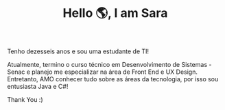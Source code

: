 

<h1 align="center">Hello 🌎, I am Sara</h1>

<br><br>
Tenho dezesseis anos e sou uma estudante de TI!

Atualmente, termino o curso técnico em Desenvolvimento de Sistemas - Senac e planejo me especializar na área de Front End e UX Design. Entretanto, AMO conhecer tudo sobre as áreas da tecnologia, por isso sou entusiasta Java e C#! 

Thank You :)


